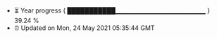 - ⏳ Year progress { ███████████▁▁▁▁▁▁▁▁▁▁▁▁▁▁▁▁▁▁▁ } 39.24 %
- ⏰ Updated on Mon, 24 May 2021 05:35:44 GMT

